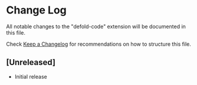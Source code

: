 # Change Log

All notable changes to the "defold-code" extension will be documented in this file.

Check [Keep a Changelog](http://keepachangelog.com/) for recommendations on how to structure this file.

## [Unreleased]

- Initial release